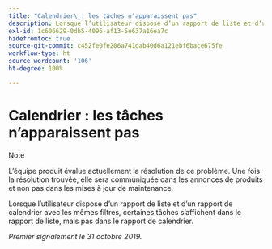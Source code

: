 ```yaml
---
title: "Calendrier\_: les tâches n’apparaissent pas"
description: Lorsque l’utilisateur dispose d’un rapport de liste et d’un rapport de calendrier avec les mêmes filtres, certaines tâches s’affichent dans le rapport de liste, mais pas dans le rapport de calendrier.
exl-id: 1c606629-0db5-4096-af13-5e637a16ea7c
hidefromtoc: true
source-git-commit: c452fe0fe206a741dab40d6a121ebf6bace675fe
workflow-type: ht
source-wordcount: '106'
ht-degree: 100%

---
```


# Calendrier : les tâches n’apparaissent pas

>[!NOTE]
>
>L’équipe produit évalue actuellement la résolution de ce problème. Une fois la résolution trouvée, elle sera communiquée dans les annonces de produits et non pas dans les mises à jour de maintenance.

Lorsque l’utilisateur dispose d’un rapport de liste et d’un rapport de calendrier avec les mêmes filtres, certaines tâches s’affichent dans le rapport de liste, mais pas dans le rapport de calendrier.

_Premier signalement le 31 octobre 2019._
